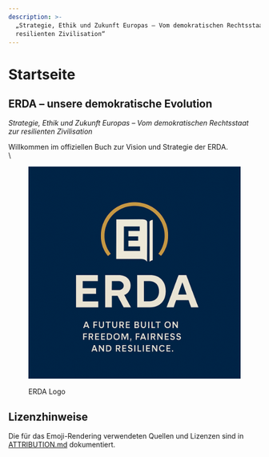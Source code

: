 ```yaml
---
description: >-
  „Strategie, Ethik und Zukunft Europas – Vom demokratischen Rechtsstaat zur
  resilienten Zivilisation“
---
```


# Startseite

## ERDA – unsere demokratische Evolution

_Strategie, Ethik und Zukunft Europas – Vom demokratischen Rechtsstaat zur resilienten Zivilisation_

Willkommen im offiziellen Buch zur Vision und Strategie der ERDA.\
\


<figure><img src=".gitbook/assets/ERDA_Logo_simple.png" alt="ERDA Logo"><figcaption><p>ERDA Logo</p></figcaption></figure>

## Lizenzhinweise

Die für das Emoji-Rendering verwendeten Quellen und Lizenzen sind in [ATTRIBUTION.md](../ATTRIBUTION.md) dokumentiert.

